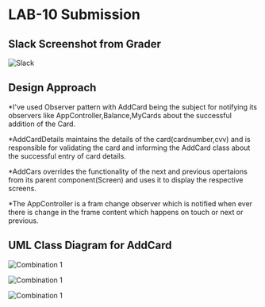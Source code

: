 
# LAB-10 Submission



## Slack Screenshot from Grader

![Slack](https://github.com/nguyensjsu/cmpe202-dharmadheeraj/blob/master/starbucks/images/Slack.PNG)

## Design Approach

*I've used Observer pattern with AddCard being the subject for notifying its observers like AppController,Balance,MyCards about the successful addition of the Card.

*AddCardDetails maintains the details of the card(cardnumber,cvv) and is responsible for validating the card and informing the AddCard class about the successful entry of card details.

*AddCars overrides the functionality of the next and previous opertaions from its parent component(Screen) and uses it to display the respective screens.

*The AppController is a fram change observer which is notified when ever there is change in the frame content which happens on touch or next or previous.


## UML Class Diagram for AddCard

![Combination 1](https://github.com/nguyensjsu/cmpe202-dharmadheeraj/blob/master/starbucks/images/ClassDiagram_AddCard.PNG)

![Combination 1](https://github.com/nguyensjsu/cmpe202-dharmadheeraj/blob/master/starbucks/images/ClassDiagram_AddCard.PNG)

![Combination 1](https://github.com/nguyensjsu/cmpe202-dharmadheeraj/blob/master/starbucks/images/ClassDiagram_AddCard.PNG)


